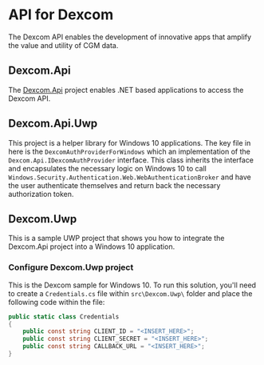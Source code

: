 # API for Dexcom
The Dexcom API enables the development of innovative apps that amplify the value and utility of CGM data. 

## Dexcom.Api
The [Dexcom.Api](src/Dexcom.Api) project enables .NET based applications to access the Dexcom API.

## Dexcom.Api.Uwp
This project is a helper library for Windows 10 applications. The key file in here is the `DexcomAuthProviderForWindows` which an implementation of the `Dexcom.Api.IDexcomAuthProvider` interface. This class inherits the interface and encapsulates the necessary logic on Windows 10 to call `Windows.Security.Authentication.Web.WebAuthenticationBroker` and have the user authenticate themselves and return back the necessary authorization token.

## Dexcom.Uwp
This is a sample UWP project that shows you how to integrate the Dexcom.Api project into a Windows 10 application.

### Configure Dexcom.Uwp project
This is the Dexcom sample for Windows 10. To run this solution, you'll need to create a `Credentials.cs` file within `src\Dexcom.Uwp\` folder and place the following code within the file:
```csharp
public static class Credentials
{
    public const string CLIENT_ID = "<INSERT_HERE>";
    public const string CLIENT_SECRET = "<INSERT_HERE>";
    public const string CALLBACK_URL = "<INSERT_HERE>";
}
```
